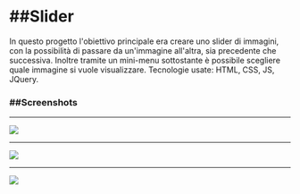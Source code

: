 <h1> ##Slider </h1>

In questo progetto l'obiettivo principale era creare uno slider di immagini, con la possibilità di passare da un'immagine all'altra, sia precedente che successiva.
Inoltre tramite un mini-menu sottostante è possibile scegliere quale immagine si vuole visualizzare.
Tecnologie usate: HTML, CSS, JS, JQuery.

<h3> ##Screenshots </h3>


<hr></hr>

![](scrsl.png) 

<hr></hr>

![](scrsl_1.png) 

<hr></hr>

![](scrsl_2.png) 
